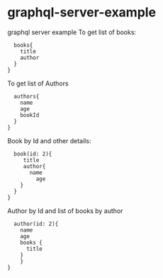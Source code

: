 # graphql-server-example
graphql server example
To get list of books:

```{
  books{
    title
    author
  }
}
```

To get list of Authors
```{
  authors{
    name
    age
    bookId
  }
}
```

Book by Id and other details:
```{
  book(id: 2){
     title
     author{
       name
    	 age
    }
  }
}
```

Author by Id and list of books by author
```{
  author(id: 2){
    name
    age
    books {
      title
    }
	}
}
```
